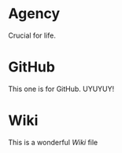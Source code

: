 # Agency

Crucial for life.

# GitHub

This one is for GitHub. UYUYUY!
# Wiki

This is a wonderful *Wiki* file
